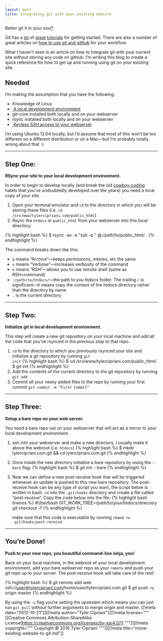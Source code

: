```yaml
---
layout: post
title: Integrating git with your existing website
---
```

Better git it in your soul<a href="http://www.youtube.com/watch?v=SPoK1lryfh4">*</a>.

Git has a <a href="https://bitly.com/bundles/matthewmccullough/1">lot</a> 
of <a href="http://try.github.com/levels/1/challenges/1">great</a> 
<a href="https://peepcode.com/products/git">tutorials</a> 
for getting started. There are also a number of great articles on 
<a href="http://daneden.github.com/github-workflow/">how to 
use git and github</a> for your workflow.

What I haven&#8217;t seen is an article on how to integrate git with your 
current site without storing any code on github. I&#8217;m writing this blog 
to create a quick reference for how to get up and running using git on your 
existing site.

<h2>Needed</h2>

I&#8217;m making the assumption that you have the following:
<ul>
<li>Knowledge of Linux</li>
<li>&shy;<a href="http://library.linode.com/lamp-guides/ubuntu-12.04-precise-pangolin">
A local development environment
</a></li>
<li>git-core installed both locally and on your webserver</li>
<li>rsync installed both locally and on your webserver</li>
<li>&shy;<a href="http://www.commandlinefu.com/commands/view/771/copy-your-ssh-public-key-on-a-remote-machine-for-passwordless-login-the-easy-way">
  Keyless SSH access to your webserver
</a></li>
</ul>
 
I&#8217;m using Ubuntu 12.04 locally, but I&#8217;d assume that most of this 
won&#8217;t be too different on a different distribution or on a Mac&#8212;but 
I&#8217;m probably totally wrong about that &#9786;

<hr>

<h2>Step One:</h2>
<strong>RSync your site to your local development environment.</strong> 

In order to begin to develop locally (and break the old <a href="http://www.bnj.com/cowboy-coding-pink-sombrero/">cowboy-coding</a> habits
that you&#8217;ve undoubtedly developed over the years) you need a local 
copy of your site.

 1. Open your terminal emulator and <code>cd</code> to the directory in which
    you will be storing these files (i.e. <code>cd /srv&shy;/www&shy;/tylercipriani.com&shy;/public_html</code>)
 2. Rsync the <code>htdocs</code> or <code>public_html</code> from your webserver
    into this local directory:

{% highlight bash %}
$ rsync -av -e "ssh -p <port>" <rsync-username>@<webserver>:/path/to/public_html/ .
{% endhighlight %}

The command breaks down like this:
<ul>
    <li><code>a</code> means &#8220;Archive&#8221;&#8212;keeps permissions, mtimes, etc the same</li>
    <li><code>v</code> means &#8220;Verbose&#8221;&#8212;increases verbosity of the command</li>
    <li><code>e</code> means &#8220;RSH&#8221;&#8212;allows you to use remote shell (same as RSH=command)</li>
    <li><code>:/path/to/htdocs/</code>&#8212;the path to you htdocs folder. 
      The trailing <code>/</code> is significant&#8212;it means copy the 
      content of the htdocs directory rather than the directory by name</li>
    <li><code>.</code> is the current directory</li>
</ul>

<hr>

<h2>Step Two:</h2>
<strong>Initialize git in local development environment.</strong> 

This step will create a new git repository on your local machine and add all
the code that you&#8217;ve rsynced in the previous step to that repo.

 1. &shy;<code>cd</code> to the directory to which you previously rsynced 
    your site and initialize a git repository by running <code>git init</code>
    {% highlight bash %}
$ cd /srv/www/tylercipriani.com/public_html/
$ git init
{% endhighlight %}
 2. Add the contents of the current directory to the git repository by running 
    <code>git add .</code>
 3. Commit all your newly added files to the repo by running your first 
    commit <code>git commit -m &#8220;First Commit&#8221;</code>

<hr>

<h2>Step Three:</h2>
<strong>Setup a bare repo on your web server.</strong> 

You need a bare repo out on your webserver that will act as a mirror to your 
local development environment.

 1. ssh into your webserver and make a new directory, I usually make it above 
    the webroot (i.e. <code>htdocs</code>)
    {% highlight bash %}
$ mkdir tylercipriani.com.git && cd tylercipriani.com.git
{% endhighlight %}

 2. Once inside the new directory initialize a bare repository by using the 
    <code>--bare</code> flag:
    {% highlight bash %}
$ git init --bare
{% endhighlight %}

 3. Now we can define a new post-receive hook that will be triggered whenever 
    an update is pushed to this new bare repository. The post-receive hook 
    can be any type of script you want, the script below is written in bash. 
    <code>cd</code> into the <code>.git/hooks</code> directory and create a 
    file called &#8220;post-receive&#8221;. Copy the code below into the file:
    {% highlight bash linenos %}
#!/bin/bash
GIT_WORK_TREE=/path/to/your/htdocs/direcotry git checkout -f
{% endhighlight %}

    make sure that this code is executable by running 
    <code>chmod +x .git/hooks/post-receive</code>

<hr>

<h2>You&#8217;re Done!</h2>
<strong>Push to your new repo, you beautiful command-line ninja, you!</strong> 

Back on your local machine, in the webroot of your local development environment, 
add your bare webserver repo as your <code>remote</code> and push your git 
repo up to your server. The post-receive hook will take care of the rest!

{% highlight bash %}
$ git remote add web ssh://user@tylercipriani.com/home/user/tylercipriani.com.git
$ git push -u origin master
{% endhighlight %}

By using the <code>-u</code> flag you&#8217;re setting the upstream which means 
you can just run <code>git pull</code> without further arguments to merge 
origin and master.
[[!meta date="2012-10-21"]][[!meta author="Tyler Cipriani"]][[!meta license="""
[[Creative Commons Attribution-ShareAlike License|https://creativecommons.org/licenses/by-sa/4.0/]]
"""]][[!meta copyright="""
Copyright &copy; 2016 Tyler Cipriani
"""]][[!meta title="move-existing-website-to-git.md"]]